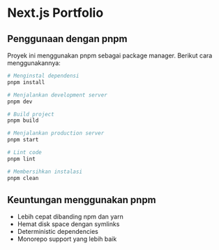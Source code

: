 # Next.js Portfolio

## Penggunaan dengan pnpm

Proyek ini menggunakan pnpm sebagai package manager. Berikut cara menggunakannya:

```bash
# Menginstal dependensi
pnpm install

# Menjalankan development server
pnpm dev

# Build project
pnpm build

# Menjalankan production server
pnpm start

# Lint code
pnpm lint

# Membersihkan instalasi
pnpm clean
```

## Keuntungan menggunakan pnpm

- Lebih cepat dibanding npm dan yarn
- Hemat disk space dengan symlinks
- Deterministic dependencies
- Monorepo support yang lebih baik 